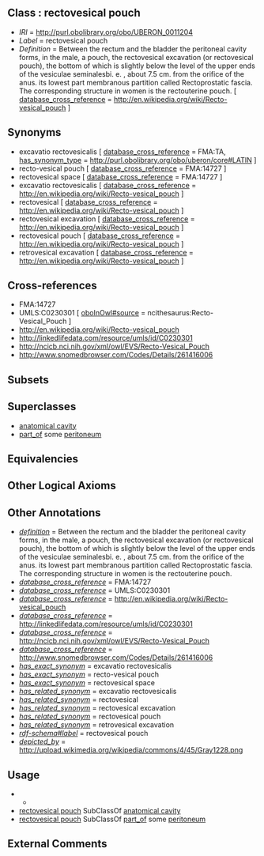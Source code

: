 
## Class : rectovesical pouch

 * *IRI* = http://purl.obolibrary.org/obo/UBERON_0011204
 * *Label* = rectovesical pouch
 * *Definition* = Between the rectum and the bladder the peritoneal cavity forms, in the male, a pouch, the rectovesical excavation (or rectovesical pouch), the bottom of which is slightly below the level of the upper ends of the vesiculae seminalesbi. e. , about 7.5 cm. from the orifice of the anus. its lowest part membranous partition called Rectoprostatic fascia. The corresponding structure in women is the rectouterine pouch. [ [database_cross_reference](../../ef/oboInOwl#hasDbXref.md) = http://en.wikipedia.org/wiki/Recto-vesical_pouch ]

## Synonyms

 * excavatio rectovesicalis [ [database_cross_reference](../../ef/oboInOwl#hasDbXref.md) = FMA:TA, [has_synonym_type](../../pe/oboInOwl#hasSynonymType.md) = http://purl.obolibrary.org/obo/uberon/core#LATIN ]
 * recto-vesical pouch [ [database_cross_reference](../../ef/oboInOwl#hasDbXref.md) = FMA:14727 ]
 * rectovesical space [ [database_cross_reference](../../ef/oboInOwl#hasDbXref.md) = FMA:14727 ]
 * excavatio rectovesicalis [ [database_cross_reference](../../ef/oboInOwl#hasDbXref.md) = http://en.wikipedia.org/wiki/Recto-vesical_pouch ]
 * rectovesical [ [database_cross_reference](../../ef/oboInOwl#hasDbXref.md) = http://en.wikipedia.org/wiki/Recto-vesical_pouch ]
 * rectovesical excavation [ [database_cross_reference](../../ef/oboInOwl#hasDbXref.md) = http://en.wikipedia.org/wiki/Recto-vesical_pouch ]
 * rectovesical pouch [ [database_cross_reference](../../ef/oboInOwl#hasDbXref.md) = http://en.wikipedia.org/wiki/Recto-vesical_pouch ]
 * retrovesical excavation [ [database_cross_reference](../../ef/oboInOwl#hasDbXref.md) = http://en.wikipedia.org/wiki/Recto-vesical_pouch ]

## Cross-references

 * FMA:14727
 * UMLS:C0230301 [ [oboInOwl#source](../../ce/oboInOwl#source.md) = ncithesaurus:Recto-Vesical_Pouch ]
 * http://en.wikipedia.org/wiki/Recto-vesical_pouch
 * http://linkedlifedata.com/resource/umls/id/C0230301
 * http://ncicb.nci.nih.gov/xml/owl/EVS/Recto-Vesical_Pouch
 * http://www.snomedbrowser.com/Codes/Details/261416006

## Subsets


## Superclasses

 * [anatomical cavity](../../UBERON/53/UBERON_0002553.md)
 * [part_of](../../BFO/50/BFO_0000050.md) some [peritoneum](../../UBERON/58/UBERON_0002358.md)

## Equivalencies


## Other Logical Axioms


## Other Annotations

 * *[definition](../../IAO/15/IAO_0000115.md)* = Between the rectum and the bladder the peritoneal cavity forms, in the male, a pouch, the rectovesical excavation (or rectovesical pouch), the bottom of which is slightly below the level of the upper ends of the vesiculae seminalesbi. e. , about 7.5 cm. from the orifice of the anus. its lowest part membranous partition called Rectoprostatic fascia. The corresponding structure in women is the rectouterine pouch.
 * *[database_cross_reference](../../ef/oboInOwl#hasDbXref.md)* = FMA:14727
 * *[database_cross_reference](../../ef/oboInOwl#hasDbXref.md)* = UMLS:C0230301
 * *[database_cross_reference](../../ef/oboInOwl#hasDbXref.md)* = http://en.wikipedia.org/wiki/Recto-vesical_pouch
 * *[database_cross_reference](../../ef/oboInOwl#hasDbXref.md)* = http://linkedlifedata.com/resource/umls/id/C0230301
 * *[database_cross_reference](../../ef/oboInOwl#hasDbXref.md)* = http://ncicb.nci.nih.gov/xml/owl/EVS/Recto-Vesical_Pouch
 * *[database_cross_reference](../../ef/oboInOwl#hasDbXref.md)* = http://www.snomedbrowser.com/Codes/Details/261416006
 * *[has_exact_synonym](../../ym/oboInOwl#hasExactSynonym.md)* = excavatio rectovesicalis
 * *[has_exact_synonym](../../ym/oboInOwl#hasExactSynonym.md)* = recto-vesical pouch
 * *[has_exact_synonym](../../ym/oboInOwl#hasExactSynonym.md)* = rectovesical space
 * *[has_related_synonym](../../ym/oboInOwl#hasRelatedSynonym.md)* = excavatio rectovesicalis
 * *[has_related_synonym](../../ym/oboInOwl#hasRelatedSynonym.md)* = rectovesical
 * *[has_related_synonym](../../ym/oboInOwl#hasRelatedSynonym.md)* = rectovesical excavation
 * *[has_related_synonym](../../ym/oboInOwl#hasRelatedSynonym.md)* = rectovesical pouch
 * *[has_related_synonym](../../ym/oboInOwl#hasRelatedSynonym.md)* = retrovesical excavation
 * *[rdf-schema#label](../../el/rdf-schema#label.md)* = rectovesical pouch
 * *[depicted_by](../../depicted/by/depicted_by.md)* = http://upload.wikimedia.org/wikipedia/commons/4/45/Gray1228.png

## Usage

 * -
 * [rectovesical pouch](../../UBERON/04/UBERON_0011204.md) SubClassOf [anatomical cavity](../../UBERON/53/UBERON_0002553.md)
 * [rectovesical pouch](../../UBERON/04/UBERON_0011204.md) SubClassOf [part_of](../../BFO/50/BFO_0000050.md) some [peritoneum](../../UBERON/58/UBERON_0002358.md)

## External Comments

